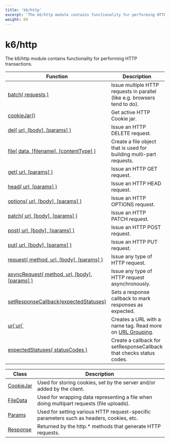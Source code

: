 ```yaml
---
title: 'k6/http'
excerpt: 'The k6/http module contains functionality for performing HTTP transactions.'
weight: 09
---
```


# k6/http

The k6/http module contains functionality for performing HTTP transactions.

| Function                                                                                                        | Description                                                                                                               |
| --------------------------------------------------------------------------------------------------------------- | ------------------------------------------------------------------------------------------------------------------------- |
| [batch( requests )](https://grafana.com/docs/k6/<K6_VERSION>/javascript-api/k6-http/batch)                                     | Issue multiple HTTP requests in parallel (like e.g. browsers tend to do).                                                 |
| [cookieJar()](https://grafana.com/docs/k6/<K6_VERSION>/javascript-api/k6-http/cookiejar-method)                                       | Get active HTTP Cookie jar.                                                                                               |
| [del( url, [body], [params] )](https://grafana.com/docs/k6/<K6_VERSION>/javascript-api/k6-http/del)                                                     | Issue an HTTP DELETE request.                                                                                             |
| [file( data, [filename], [contentType] )](https://grafana.com/docs/k6/<K6_VERSION>/javascript-api/k6-http/file)                                         | Create a file object that is used for building multi-part requests.                                                       |
| [get( url, [params] )](https://grafana.com/docs/k6/<K6_VERSION>/javascript-api/k6-http/get)                                                             | Issue an HTTP GET request.                                                                                                |
| [head( url, [params] )](https://grafana.com/docs/k6/<K6_VERSION>/javascript-api/k6-http/head)                                                           | Issue an HTTP HEAD request.                                                                                               |
| [options( url, [body], [params] )](https://grafana.com/docs/k6/<K6_VERSION>/javascript-api/k6-http/options)                                             | Issue an HTTP OPTIONS request.                                                                                            |
| [patch( url, [body], [params] )](https://grafana.com/docs/k6/<K6_VERSION>/javascript-api/k6-http/patch)                                                 | Issue an HTTP PATCH request.                                                                                              |
| [post( url, [body], [params] )](https://grafana.com/docs/k6/<K6_VERSION>/javascript-api/k6-http/post)                                                   | Issue an HTTP POST request.                                                                                               |
| [put( url, [body], [params] )](https://grafana.com/docs/k6/<K6_VERSION>/javascript-api/k6-http/put)                                                     | Issue an HTTP PUT request.                                                                                                |
| [request( method, url, [body], [params] )](https://grafana.com/docs/k6/<K6_VERSION>/javascript-api/k6-http/request)                                     | Issue any type of HTTP request.                                                                                           |
| [asyncRequest( method, url, [body], [params] )](https://grafana.com/docs/k6/<K6_VERSION>/javascript-api/k6-http/asyncrequest)                           | Issue any type of HTTP request asynchronously.                                                                            |
| [setResponseCallback(expectedStatuses)](https://grafana.com/docs/k6/<K6_VERSION>/javascript-api/k6-http/set-response-callback) | Sets a response callback to mark responses as expected.                                                                   |
| [url\`url\`](https://grafana.com/docs/k6/<K6_VERSION>/javascript-api/k6-http/url)                                              | Creates a URL with a name tag. Read more on [URL Grouping](https://grafana.com/docs/k6/<K6_VERSION>/using-k6/http-requests#url-grouping). |
| [expectedStatuses( statusCodes )](https://grafana.com/docs/k6/<K6_VERSION>/javascript-api/k6-http/expected-statuses)           | Create a callback for setResponseCallback that checks status codes.                                                       |

| Class                                                                   | Description                                                                              |
| ----------------------------------------------------------------------- | ---------------------------------------------------------------------------------------- |
| [CookieJar](https://grafana.com/docs/k6/<K6_VERSION>/javascript-api/k6-http/cookiejar) | Used for storing cookies, set by the server and/or added by the client.                  |
| [FileData](https://grafana.com/docs/k6/<K6_VERSION>/javascript-api/k6-http/filedata)   | Used for wrapping data representing a file when doing multipart requests (file uploads). |
| [Params](https://grafana.com/docs/k6/<K6_VERSION>/javascript-api/k6-http/params)       | Used for setting various HTTP request-specific parameters such as headers, cookies, etc. |
| [Response](https://grafana.com/docs/k6/<K6_VERSION>/javascript-api/k6-http/response)   | Returned by the http.\* methods that generate HTTP requests.                             |
